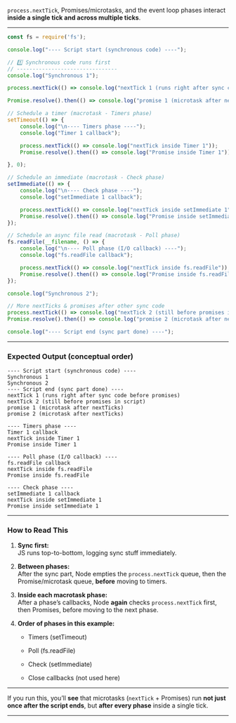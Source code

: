 
`process.nextTick`, Promises/microtasks, and the event loop phases interact **inside a single tick and across multiple ticks**.

---

```js
const fs = require('fs');

console.log("---- Script start (synchronous code) ----");

// 1️⃣ Synchronous code runs first
// --------------------------------
console.log("Synchronous 1");

process.nextTick(() => console.log("nextTick 1 (runs right after sync code before promises)"));

Promise.resolve().then(() => console.log("promise 1 (microtask after nextTicks)"));

// Schedule a timer (macrotask - Timers phase)
setTimeout(() => {
    console.log("\n---- Timers phase ----");
    console.log("Timer 1 callback");

    process.nextTick(() => console.log("nextTick inside Timer 1"));
    Promise.resolve().then(() => console.log("Promise inside Timer 1"));

}, 0);

// Schedule an immediate (macrotask - Check phase)
setImmediate(() => {
    console.log("\n---- Check phase ----");
    console.log("setImmediate 1 callback");

    process.nextTick(() => console.log("nextTick inside setImmediate 1"));
    Promise.resolve().then(() => console.log("Promise inside setImmediate 1"));
});

// Schedule an async file read (macrotask - Poll phase)
fs.readFile(__filename, () => {
    console.log("\n---- Poll phase (I/O callback) ----");
    console.log("fs.readFile callback");

    process.nextTick(() => console.log("nextTick inside fs.readFile"));
    Promise.resolve().then(() => console.log("Promise inside fs.readFile"));
});

console.log("Synchronous 2");

// More nextTicks & promises after other sync code
process.nextTick(() => console.log("nextTick 2 (still before promises in script)"));
Promise.resolve().then(() => console.log("promise 2 (microtask after nextTicks)"));

console.log("---- Script end (sync part done) ----");
```

---

### **Expected Output (conceptual order)**

```
---- Script start (synchronous code) ----
Synchronous 1
Synchronous 2
---- Script end (sync part done) ----
nextTick 1 (runs right after sync code before promises)
nextTick 2 (still before promises in script)
promise 1 (microtask after nextTicks)
promise 2 (microtask after nextTicks)

---- Timers phase ----
Timer 1 callback
nextTick inside Timer 1
Promise inside Timer 1

---- Poll phase (I/O callback) ----
fs.readFile callback
nextTick inside fs.readFile
Promise inside fs.readFile

---- Check phase ----
setImmediate 1 callback
nextTick inside setImmediate 1
Promise inside setImmediate 1
```

---

### **How to Read This**

1. **Sync first:**  
    JS runs top-to-bottom, logging sync stuff immediately.
    
2. **Between phases:**  
    After the sync part, Node empties the `process.nextTick` queue, then the Promise/microtask queue, **before** moving to timers.
    
3. **Inside each macrotask phase:**  
    After a phase’s callbacks, Node **again** checks `process.nextTick` first, then Promises, before moving to the next phase.
    
4. **Order of phases in this example:**
    
    - Timers (setTimeout)
        
    - Poll (fs.readFile)
        
    - Check (setImmediate)
        
    - Close callbacks (not used here)
        

---

If you run this, you’ll **see** that microtasks (`nextTick` + Promises) run **not just once after the script ends**, but **after every phase** inside a single tick.

---
